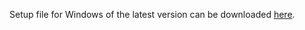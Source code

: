 Setup file for Windows of the latest version can be downloaded [here](https://github.com/jgaik/youtubedownloader/raw/master/win_setup.exe).
